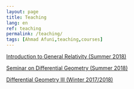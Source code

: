 ```yaml
---
layout: page
title: Teaching
lang: en
ref: teaching
permalink: /teaching/
tags: [Ahmad Afuni,teaching,courses]
---
```


[Introduction to General Relativity (Summer 2018)](http://geometricanalysis.mi.fu-berlin.de/teaching/teaching-SS18.html#lec:gr)

[Seminar on Differential Geometry (Summer 2018)](http://geometricanalysis.mi.fu-berlin.de/teaching/teaching-SS18.html#sem:dg)

[Differential Geometry III (Winter 2017/2018)](http://geometricanalysis.mi.fu-berlin.de/teaching/teaching-WS1718.html#lec:dg3)
